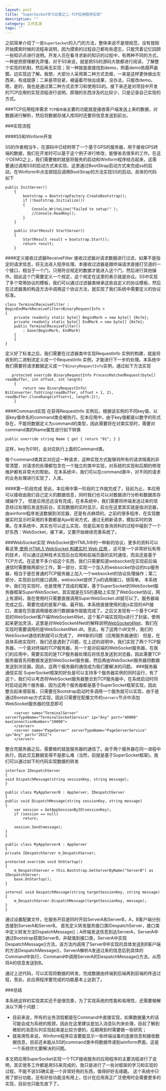 ```yaml
---
layout: post
title: "SuperSocket学习记录之二-TCP应用程序实现"
description: ""
category: 工作生涯
tags: ""
---
```


之前简单介绍了一些`SuperSocket`的入门的方法，整体来说不是很规范，没有按刚开始摸索时候的流程来说明，因为摸索的过程自己都有些遗忘，只能凭着记忆回顾一些知识点进行说明。开发人员在看寻求新的知识的过程中，有两种不同的方式，一种是把原理都先弄懂，对于SS来说，就是把SS的源码大致都进行阅读，了解整个实现的机制，然后再去实现；另一种就是直接找到demo，照着demo依葫芦画瓢，边实现边了解。我想，大部分人采用第二种方式去做，一来是这样更快做出东西来，有成就感；二来是项目紧，被逼着尽快出成果，没办法，只能改demo。嗯，是的，我也是通过第二种方式去学习和使用SS的。接下来还是对项目中开发的TCP应用的实现流程进行说明，原理的东西涉及的比较少，只是记录自己实现的方式。  

###TCP应用程序需求
`TCP服务器`主要的功能就是接收客户端发送上来的数据，对数据进行解析，然后将数据存储入库同时还要将信息发送到前台。

###实现流程  

####SS和Winform开发  

SS的作者相当牛，在源码中已经附带了一个基于GPS的服务器，用于接收GPS终端的数据，我们在开发时可以基于这个例子进行修改，能够省去很多的工作。在这个DEMO之上，我们需要做的就是将服务的启动和Winform程序结合起来，这需要通过调用SS的启动方式来实现，这里通过BootStrap启动方式来完成ss的启动，在Winform中点击按钮后调用BootStrap的方法实现SS的启动。具体的代码如下  


    public InitServer()
        {
            bootstrap = BootstrapFactory.CreateBootstrap();
            if (!bootstrap.Initialize())
            {
                Console.WriteLine("Failed to setup!" );
                //Console.ReadKey();
            }
        }

        public StartResult StartServer()
        {
            StartResult result = bootstrap.Start();
            return result;
        }

####定义接收过滤器ReceiveFilter
接收过滤器对请求数据进行过滤，如果不是指定的请求信息，将无法进入程序处理。本接收过滤器是跟终端请求直接打交道的一个接口，相当于一个门，只用符合规定的数据才能进入这个门，然后进行其他操作。因此这个门需要定义一个规定，这个规定在这里的表示就是协议。SS中实现了多个常用协议的模板，我们可以通过过滤器类继承这些自定义的协议模板，然后在过滤器类的构造方法中调用这个协议方法，就实现了我们系统中需要定义的协议标准。  

    class TerminalReceiveFilter : BeginEndMarkReceiveFilter<BinaryRequestInfo >
    {
        private readonly static byte[] BeginMark = new byte[] {0x7e};
        private readonly static byte[] EndMark = new byte[] {0x7e};
        public TerminalReceiveFilter()
            : base(BeginMark, EndMark)
        {
        }
    }


定义好了标准之后，我们需要在过滤器类中实现RequestInfo 实例的构建，就是将收到的二进制流定义成一个RequestInfo 实例，才能进行下一步的处理。本系统中我们需要将请求数据定义成一个`BinaryRequestInfo`实例，通过如下方法实现  

       protected override BinaryRequestInfo ProcessMatchedRequest(byte[] readBuffer, int offset, int length)
        {
            return new BinaryRequestInfo( BitConverter.ToString(readBuffer, offset + 1, 2), readBuffer.CloneRange(offset+1, length-2));
        }

####Command实现
在获得RequestInfo 实例后，根据该实例的不同key值，以该key值命名的command类会被执行。在本应用中，由于key值都是以数字的形式存在，不能将数据定义为command的类型，因此需要将在对类实现时，需要对command类的Name属性进行如下转换  

    public override string Name { get { return "01"; } } 

这样，key为01时，会对应执行上面的Command类。

每个command类其实对应这一种请求，这种实现方式能够将所有的请求隔离的非常清楚，对请求的处理都包含在一个独立的类中实现，对系统的实现和后期的修改维护都有非常大的帮助。
在本系统中，我们可以在command类中，对不同的请求的业务处理进行实现了，入库。

####第一阶段完成
至此，本应用中第一阶段的工作就完成了，目前为止，本应用可以接收由我们自己定义的数据信息，同时我们也可以对数据进行分析和数据库存储操作了。
但是应用还远没有完成，在本系统中，我们需要将终端发送过来的信息经过处理后发送到前台，实现数据的实时显示，前台在这里其实就是指浏览器，由winform程序发送数据到浏览器，还是有点麻烦的。之前的很多程序，在实现数据实时显示时采用的多数都是Ajax轮询方式，通过无刷新请求，模拟实时的效果。在本系统中，其实也可以这么实现，但是后来在查询资料的过程中碰到了一个好东西：WebSocket，接下来，又要开始继续完善系统了。

###WebSocket实现
WebSocket是HTML5中的一种新的协议，更多的资料可以看这里[
使用 HTML5 WebSocket 构建实时 Web 应用
](http://www.ibm.com/developerworks/cn/web/1112_huangxa_websocket/)，这可是一个非常好玩有用的技术，可以通过这种技术实现后台应用和前端页面的实时通信，而且还是基于TCP方式。在这里不多介绍这个东西，我们只需要知道websocket在实现前后端通信时需要做两部分工作，第一部分，实现一个加入的websocket协议的tcp服务器，相当于是在普通的TCP服务器上加入一个websocket的协议处理操作；第二部分，实现前台的接口调用，websocket提供了js的调用接口，很简单。
本系统中，我们在实现时，也是使用了现成的框架，基于SuperSocket的WebSocket服务器框架SuperWebSocket，其实就是在SS的基础上实现了WebSocket协议，网上有源码，我在使用时只需要直接调用SuperWebSocket.dll就可以了。服务器端完成之后，需要完成的是客户端，最开始，本系统直接使用的是js实现的API接口，直接在页面调用接收进行数据操作就能完成了。之后又发现有一个基于C#实现的WebSocket客户端WebSocket4Net，这个客户端实现将js进行了封装，使用起来更加灵活，这里是对WebSocket4Net的解释说明[WebSocket4Net](http://websocket4net.codeplex.com/)，我们在实现时需要调用的是WebSocket4Net.dll。至此，有了这两个dll文件，我们的WebSocket通信机制就可以完成了。
###新的问题（应用服务器通信）
但是，在具体系统实现时，我们还是遇到了问题，在上述的说明中，我们实现了两个TCP服务器，一个是对终端的TCP服务器，另一个是对前端的WebSocket服务器，在我们的应用中，需要实现的是TCP服务器处理后将信息发送到浏览器，因此需要TCP服务器首先将数据发送到WebSocket服务器，然后再由WebSocket服务器将数据发送到浏览器。因此，这两个服务器的通信成为我们要解决的问题。
###服务器通信实现
SuperSocket框架的好处是可以支持多个服务器实例的同时运行，有了这个，我们可以考虑将WebSocket服务器整合到TCP服务器中，在系统启动时同时启动这两个服务器，因为这两个服务器都是基于SuperSocket框架实现，因此整合起来很容易，只需要在Bootstrap启动时多调用一个服务就可以实现，由于是通过Bootstrap方式实现，因此只需要在配置文件的`servers`节点中添加WebSocket服务器的信息即可

        <server name="TerminalServer" serverTypeName="TerminalSocketService" ip="Any" port="40000" maxConnectionNumber="10000">
        </server>
        <server name="PageServer" serverTypeName="PageServerService" ip="Any" port="2012">
        </server>


整合完服务器之后，需要做的就是服务器的通信了。由于两个服务器在同一进程中执行，因此交互数据变得不是那么难（当然，前提是基于SuperSocket框架)。我们可以通过如下的代码实现数据的转发  

    interface IDespatchServer
    {
    void DispatchMessage(string sessionKey, string message);
    }

    public class MyAppServerB : AppServer, IDespatchServer
    {
    public void DispatchMessage(string sessionKey, string message)
    {
        var session = GetAppSessionByID(sessionKey);
        if (session == null)
            return;

        session.Send(message);
    }
    }

    public class MyAppServerA : AppServer
    {
    private IDespatchServer m_DespatchServer;

    protected override void OnStartup()
    {
        m_DespatchServer = this.Bootstrap.GetServerByName("ServerB") as IDespatchServer;
        base.OnStartup();
    }

    internal void DespatchMessage(string targetSessionKey, string message)
    {
        m_DespatchServer.DispatchMessage(targetSessionKey, message);
    }
    }



通过设置配置文件，在服务开启是同时开启ServerA和ServerB，A，B客户端分别连接到ServerA和ServerB。
首先定义转发服务接口类IDespatchServer，接口类中定义转发方法DispatchMessage()；A终端发送信息到达ServerA，ServerA中通过Bootstrap获取ServerB，并赋值到接口类，ServerA中实现DespatchMessage()方法，该方法内调用了ServerB中实现的具体发送到B客户端的方法DespatchMessage()，ServerA解析A发送过来的信息后到具体的Command中执行，Command中调用ServerA的DespatchMessage()方法，从而将A的信息发送到B。

通过上述代码，可以实现将数据的转发，完成数据由终端到后端再到前端的传送过程，至此，此应用程序要完成的功能基本上达到了。

###总结

本系统这样的实现其实还不是很完善，为了实现系统的性能和易用性，还需要做解决以下两个问题：  

* 目前来说，所有的业务流程都是在Command中直接实现，如果数据量大的话可能会成为系统的瓶颈，因此在这里建议是加入消息队列来处理，目前了解到微软的消息队列实现起来是比较方便的，后期用到时需要做一些研究；  
* 就易用性来说，Winform程序应该要能显示一些终端设备的连接信息和接收数据信息，目前还未能从SS的command类中将数据传递到winform界面，这是一个系统优化要解决的问题。

本文把应用SuperSocket实现一个TCP接收服务的应用程序的主要流程进行了说明，其实很多工作都是用SS来完成的，我只是进行了一些对框架的学习和实现的过程，不能不说SS确实是一个非常好用的东西，值得好好去琢磨。
这个系统中只用了部分功能，还有好些功能没有用上，估计在应用真正广泛使用时会需要更多的实现，目前也只能先放下了。







